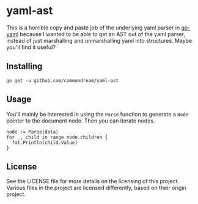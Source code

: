 # yaml-ast

This is a horrible copy and paste job of the underlying yaml parser in
[go-yaml](https://github.com/go-yaml/yaml) because I wanted to be able to get
an AST out of the yaml parser, instead of just marshalling and unmarshalling
yaml into structures. Maybe you'll find it useful?

## Installing

```
go get -u github.com/commondream/yaml-ast
```

## Usage

You'll mainly be interested in using the `Parse` function to generate a `Node`
pointer to the document node. Then you can iterate nodes.

```
node := Parse(data)
for _, child in range node.children {
  fmt.Println(child.Value)
}
```

## License

See the LICENSE file for more details on the licensing of this project. Various
files in the project are licensed differently, based on their origin project.
